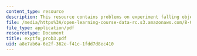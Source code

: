 ```yaml
---
content_type: resource
description: This resource contains problems on experiment falling object.
file: /media/https%3A/open-learning-course-data-rc.s3.amazonaws.com/8-01x-physics-i-classical-mechanics-with-an-experimental-focus-fall-2002/a8e7ab6a6e2f362ef41c1fdd7d8ec410_exptfo_prob3.pdf
file_type: application/pdf
resourcetype: Document
title: exptfo_prob3.pdf
uid: a8e7ab6a-6e2f-362e-f41c-1fdd7d8ec410
---
```

